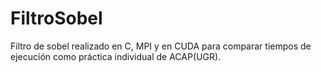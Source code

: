 # FiltroSobel
Filtro de sobel realizado en C, MPI y en CUDA para comparar tiempos de ejecución como práctica individual de ACAP(UGR).
